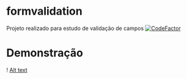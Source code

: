 # formvalidation
Projeto realizado para estudo de validação de campos
[![CodeFactor](https://www.codefactor.io/repository/github/jeydev10/formvalidation/badge)](https://www.codefactor.io/repository/github/jeydev10/formvalidation)

# Demonstração
! [Alt text](https://github.com/JeyDev10/formvalidation/blob/master/demoImages/FormValidatinGif1.gif)

